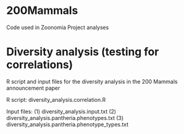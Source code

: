 # 200Mammals
Code used in Zoonomia Project analyses

# Diversity analysis (testing for correlations)

R script and input files for the diversity analysis in the 200 Mammals announcement paper

R script: diversity_analysis.correlation.R

Input files:
(1) diversity_analysis.input.txt
(2) diversity_analysis.pantheria.phenotypes.txt
(3) diversity_analysis.pantheria.phenotype_types.txt
